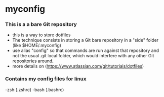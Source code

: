 # myconfig
###  This is a a bare Git repository
- this is a way to store dotfiles
- The technique consists in storing a Git bare repository in a "side" folder (like $HOME/.myconfig)
- use alias "config" so that commands are run against that repository and not the usual .git local folder, which would interfere with any other Git repositories around.
- more details on (https://www.atlassian.com/git/tutorials/dotfiles)

### Contains my config files for linux
-zsh (.zshrc)
-bash (.bashrc)

